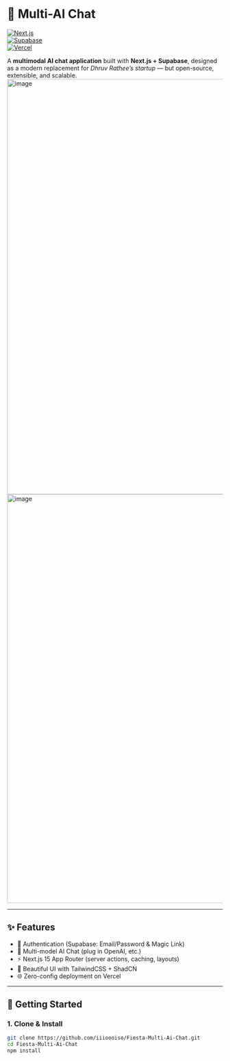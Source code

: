 # 🧠 Multi-AI Chat  

[![Next.js](https://img.shields.io/badge/Next.js-15-black?logo=next.js)](https://nextjs.org)  
[![Supabase](https://img.shields.io/badge/Supabase-Auth%20%26%20DB-3ECF8E?logo=supabase)](https://supabase.com)  
[![Vercel](https://img.shields.io/badge/Deployed%20on-Vercel-black?logo=vercel)](https://vercel.com)  
  

A **multimodal AI chat application** built with **Next.js + Supabase**, designed as a modern replacement for *Dhruv Rathee’s startup* — but open-source, extensible, and scalable.  
<img width="1916" height="970" alt="image" src="https://github.com/user-attachments/assets/cf3ecc07-8b0f-43fa-b3d1-57705f3a8084" />
<img width="1919" height="955" alt="image" src="https://github.com/user-attachments/assets/2929012d-6cc6-42eb-ae32-4292de1c9c99" />


---

## ✨ Features  

- 🔐 Authentication (Supabase: Email/Password & Magic Link)  
- 💬 Multi-model AI Chat (plug in OpenAI, etc.)   
- ⚡ Next.js 15 App Router (server actions, caching, layouts)  
- 🎨 Beautiful UI with TailwindCSS + ShadCN  
- 🌐 Zero-config deployment on Vercel  

---

## 🚀 Getting Started  

### 1. Clone & Install  

```bash
git clone https://github.com/iiioooiso/Fiesta-Multi-Ai-Chat.git
cd Fiesta-Multi-Ai-Chat
npm install
